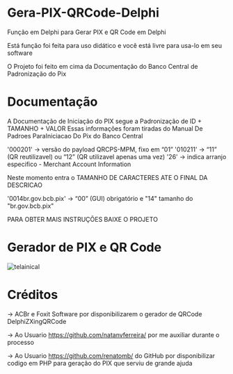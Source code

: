 # Gera-PIX-QRCode-Delphi
Função em Delphi para Gerar PIX e QR Code em Delphi

Está função foi feita para uso didático e você está livre para usa-lo em seu software

O Projeto foi feito em cima da Documentação do Banco Central de Padronização do Pix

# Documentação

A Documentação de Iniciação do PIX segue a Padronização de ID + TAMANHO + VALOR
Essas informações foram tiradas do Manual De Padroes ParaIniciacao Do Pix do Banco Central
 
 '000201' -> versão do payload QRCPS-MPM, fixo em “01”
 '010211' -> “11” (QR reutilizavel) ou “12” (QR utilizavel apenas uma vez)
 '26'     -> indica arranjo especifico - Merchant Account Information
 
 Neste momento entra o TAMANHO DE CARACTERES ATE O FINAL DA DESCRICAO
 
 '0014br.gov.bcb.pix' ->  “00” (GUI) obrigatório e "14" tamanho do "br.gov.bcb.pix"
 
 PARA OBTER MAIS INSTRUÇÕES BAIXE O PROJETO

# Gerador de PIX e QR Code

![telainical](https://user-images.githubusercontent.com/83251822/140433174-95465e2e-2f27-4d4f-8870-3faca7e9ffaf.png)


# Créditos

-> ACBr e Foxit Software por disponibilizarem o gerador de QRCode DelphiZXingQRCode

-> Ao Usuario https://github.com/natanvferreira/ por me auxiliar durante o processo

-> Ao Usuario https://github.com/renatomb/ do GitHub por disponibilizar codigo em PHP para geração do PIX que serviu de grande ajuda
